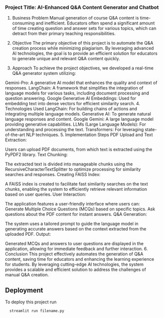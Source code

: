 ### Project Title: AI-Enhanced Q&A Content Generator and Chatbot
1. Business Problem
Manual generation of course Q&A content is time-consuming and inefficient. Educators often spend a significant amount of time creating question and answer sets for various topics, which can detract from their primary teaching responsibilities.

2. Objective
The primary objective of this project is to automate the Q&A creation process while minimizing plagiarism. By leveraging advanced AI technologies, the goal is to provide an efficient solution for educators to generate unique and relevant Q&A content quickly.

3. Approach
To achieve the project objectives, we developed a real-time Q&A generator system utilizing:

Gemini-Pro: A generative AI model that enhances the quality and context of responses.
LangChain: A framework that simplifies the integration of language models for various tasks, including document processing and question answering.
Google Generative AI Embeddings: Used for embedding text into dense vectors for efficient similarity search.
4. Technologies Used
LangChain: For building chains of actions and integrating multiple language models.
Generative AI: To generate natural language responses and content.
Google Gemini: A large language model providing generative capabilities.
LLMs (Large Language Models): For understanding and processing the text.
Transformers: For leveraging state-of-the-art NLP techniques.
5. Implementation Steps
PDF Upload and Text Extraction:

Users can upload PDF documents, from which text is extracted using the PyPDF2 library.
Text Chunking:

The extracted text is divided into manageable chunks using the RecursiveCharacterTextSplitter to optimize processing for similarity searches and responses.
Creating FAISS Index:

A FAISS index is created to facilitate fast similarity searches on the text chunks, enabling the system to efficiently retrieve relevant information based on user queries.
User Interaction:

The application features a user-friendly interface where users can:
Generate Multiple Choice Questions (MCQs) based on specific topics.
Ask questions about the PDF content for instant answers.
Q&A Generation:

The system uses a tailored prompt to guide the language model in generating accurate answers based on the context extracted from the uploaded PDF.
Output:

Generated MCQs and answers to user questions are displayed in the application, allowing for immediate feedback and further interaction.
6. Conclusion
This project effectively automates the generation of Q&A content, saving time for educators and enhancing the learning experience for students. By leveraging cutting-edge AI technologies, the system provides a scalable and efficient solution to address the challenges of manual Q&A creation.


## Deployment

To deploy this project run

```bash
  streamlit run filename.py
```


